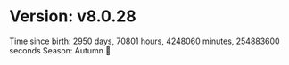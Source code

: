 # Version: v8.0.28
Time since birth: 2950 days, 70801 hours, 4248060 minutes, 254883600 seconds
Season: Autumn 🍁
